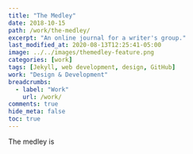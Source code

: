 ```yaml
---
title: "The Medley"
date: 2018-10-15
path: /work/the-medley/
excerpt: "An online journal for a writer's group."
last_modified_at: 2020-08-13T12:25:41-05:00
image: ../../images/themedley-feature.png
categories: [work]
tags: [Jekyll, web development, design, GitHub]
work: "Design & Development"
breadcrumbs:
  - label: "Work"
    url: /work/
comments: true
hide_meta: false
toc: true
---
```


The medley is
